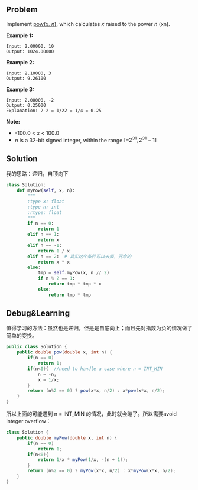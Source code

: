 ## Problem

Implement [pow(*x*, *n*)](http://www.cplusplus.com/reference/valarray/pow/), which calculates *x* raised to the power *n* (xn).

**Example 1:**

```
Input: 2.00000, 10
Output: 1024.00000
```

**Example 2:**

```
Input: 2.10000, 3
Output: 9.26100
```

**Example 3:**

```
Input: 2.00000, -2
Output: 0.25000
Explanation: 2-2 = 1/22 = 1/4 = 0.25
```

**Note:**

- -100.0 < *x* < 100.0
- *n* is a 32-bit signed integer, within the range $[−2^{31}, 2^{31} − 1]$



## Solution

我的思路：递归，自顶向下

```python
class Solution:
    def myPow(self, x, n):
        """
        :type x: float
        :type n: int
        :rtype: float
        """
        if n == 0:
            return 1
        elif n == 1:
            return x
        elif n == -1:
            return 1 / x
        elif n == 2:  # 其实这个条件可以去掉，冗余的
            return x * x
        else:
            tmp = self.myPow(x, n // 2)
            if n % 2 == 1:
                return tmp * tmp * x
            else:
                return tmp * tmp
```



## Debug&Learning

值得学习的方法：虽然也是递归，但是是自底向上；而且先对指数为负的情况做了简单的变换。

```java
public class Solution {
    public double pow(double x, int n) {
        if(n == 0)
            return 1;
        if(n<0){  //need to handle a case where n = INT_MIN
            n = -n;
            x = 1/x;
        }
        return (n%2 == 0) ? pow(x*x, n/2) : x*pow(x*x, n/2);
    }
}
```

所以上面的可能遇到 n = INT_MIN 的情况，此时就会蹦了。所以需要avoid integer overflow：

```java
class Solution {
    public double myPow(double x, int n) {
        if(n == 0)
            return 1;
        if(n<0){
            return 1/x * myPow(1/x, -(n + 1));
        }
        return (n%2 == 0) ? myPow(x*x, n/2) : x*myPow(x*x, n/2);
    }
}
```

